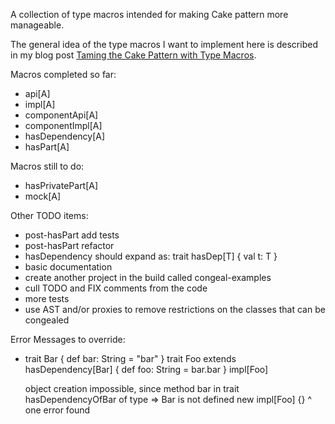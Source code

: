 A collection of type macros intended for making Cake pattern more manageable.

The general idea of the type macros I want to implement here is described in my
blog post [Taming the Cake Pattern with Type
Macros](http://scabl.blogspot.com/2013/03/cbdi-2.html).

Macros completed so far:
  - api[A]
  - impl[A]
  - componentApi[A]
  - componentImpl[A]
  - hasDependency[A]
  - hasPart[A]

Macros still to do:
  - hasPrivatePart[A]
  - mock[A]

Other TODO items:
  - post-hasPart add tests
  - post-hasPart refactor
  - hasDependency should expand as: trait hasDep[T] { val t: T }
  - basic documentation
  - create another project in the build called congeal-examples
  - cull TODO and FIX comments from the code
  - more tests
  - use AST and/or proxies to remove restrictions on the classes that can be congealed

Error Messages to override:

  - trait Bar { def bar: String = "bar" }
    trait Foo extends hasDependency[Bar] { def foo: String = bar.bar }
    impl[Foo]

    object creation impossible, since method bar in trait hasDependencyOfBar of type => Bar is not defined
      new impl[Foo] {}
          ^
    one error found



